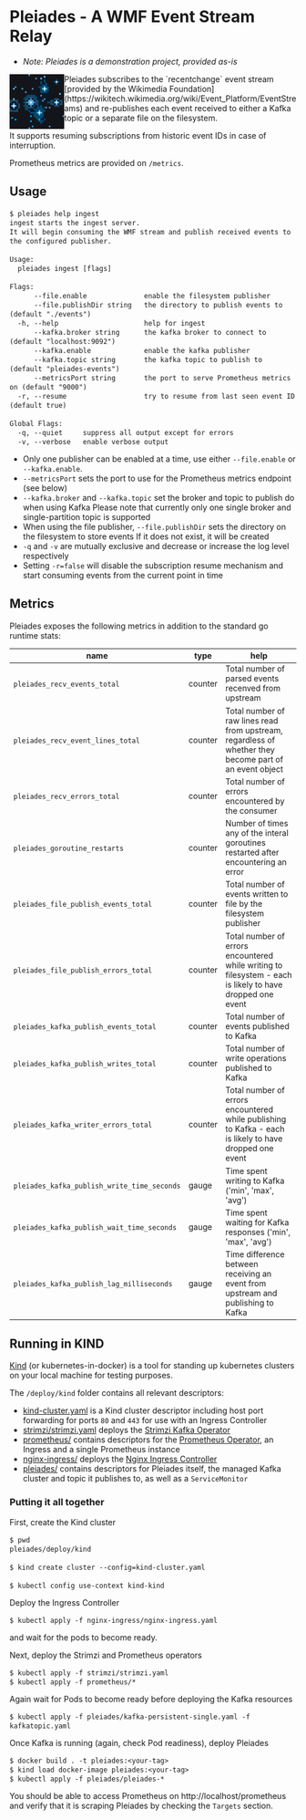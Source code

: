 # Pleiades - A WMF Event Stream Relay

* _Note: Pleiades is a demonstration project, provided as-is_

<img align="left" width="" height="" src="https://raw.githubusercontent.com/gargath/pleiades/mainline/pleiades_logo.png" alt="Pleiades Logo">
Pleiades subscribes to the `recentchange` event stream [provided by the Wikimedia Foundation](https://wikitech.wikimedia.org/wiki/Event_Platform/EventStreams) and re-publishes each event
received to either a Kafka topic or a separate file on the filesystem.

It supports resuming subscriptions from historic event IDs in case of interruption.

Prometheus metrics are provided on `/metrics`.

## Usage

```
$ pleiades help ingest
ingest starts the ingest server.
It will begin consuming the WMF stream and publish received events to the configured publisher.

Usage:
  pleiades ingest [flags]

Flags:
      --file.enable              enable the filesystem publisher
      --file.publishDir string   the directory to publish events to (default "./events")
  -h, --help                     help for ingest
      --kafka.broker string      the kafka broker to connect to (default "localhost:9092")
      --kafka.enable             enable the kafka publisher
      --kafka.topic string       the kafka topic to publish to (default "pleiades-events")
      --metricsPort string       the port to serve Prometheus metrics on (default "9000")
  -r, --resume                   try to resume from last seen event ID (default true)

Global Flags:
  -q, --quiet     suppress all output except for errors
  -v, --verbose   enable verbose output

  ```

* Only one publisher can be enabled at a time, use either `--file.enable` or `--kafka.enable`.
* `--metricsPort` sets the port to use for the Prometheus metrics endpoint (see below)
* `--kafka.broker` and `--kafka.topic` set the broker and topic to publish do when using Kafka
  Please note that currently only one single broker and single-partition topic is supported
* When using the file publisher, `--file.publishDir` sets the directory on the filesystem to store events
  If it does not exist, it will be created
* `-q` and `-v` are mutually exclusive and decrease or increase the log level respectively
* Setting `-r=false` will disable the subscription resume mechanism and start consuming events from the current point in time


## Metrics

Pleiades exposes the following metrics in addition to the standard go runtime stats:

| name | type | help |
|------|------|------|
| `pleiades_recv_events_total` | counter | Total number of parsed events recenved from upstream |
| `pleiades_recv_event_lines_total` | counter | Total number of raw lines read from upstream, regardless of whether they become part of an event object |
| `pleiades_recv_errors_total` | counter | Total number of errors encountered by the consumer |
| `pleiades_goroutine_restarts` | counter | Number of times any of the interal goroutines restarted after encountering an error |
| `pleiades_file_publish_events_total` | counter | Total number of events written to file by the filesystem publisher |
| `pleiades_file_publish_errors_total` | counter | Total number of errors encountered while writing to filesystem - each is likely to have dropped one event |
| `pleiades_kafka_publish_events_total` | counter | Total number of events published to Kafka |
| `pleiades_kafka_publish_writes_total` | counter | Total number of write operations published to Kafka |
| `pleiades_kafka_writer_errors_total` | counter | Total number of errors encountered while publishing to Kafka - each is likely to have dropped one event |
| `pleiades_kafka_publish_write_time_seconds` | gauge | Time spent writing to Kafka ('min', 'max', 'avg') |
| `pleiades_kafka_publish_wait_time_seconds` | gauge | Time spent waiting for Kafka responses ('min', 'max', 'avg') |
| `pleiades_kafka_publish_lag_milliseconds` | gauge | Time difference between receiving an event from upstream and publishing to Kafka |

## Running in KIND

[Kind](https://kind.sigs.k8s.io/) (or kubernetes-in-docker) is a tool for standing up kubernetes clusters on your local machine for testing purposes.

The `/deploy/kind` folder contains all relevant descriptors:

* [kind-cluster.yaml](deploy/kind/kind-cluster.yaml) is a  Kind cluster descriptor including host port forwarding for ports `80` and `443` for use with an Ingress Controller
* [strimzi/strimzi.yaml](deploy/kind/strimzi/strimzi.yaml) deploys the [Strimzi Kafka Operator](https://strimzi.io/)
* [prometheus/](deploy/kind/prometheus) contains descriptors for the [Prometheus Operator](https://github.com/prometheus-operator/prometheus-operator), an Ingress and a single Prometheus instance
* [nginx-ingress/](deploy/kind/nginx-ingress/nginx-ingress.yaml) deploys the [Nginx Ingress Controller](https://github.com/kubernetes/ingress-nginx/)
* [pleiades/](deploy/kind/pleiades) contains descriptors for Pleiades itself, the managed Kafka cluster and topic it publishes to, as well as a `ServiceMonitor`

### Putting it all together

First, create the Kind cluster
```
$ pwd
pleiades/deploy/kind

$ kind create cluster --config=kind-cluster.yaml

$ kubectl config use-context kind-kind
```

Deploy the Ingress Controller
```
$ kubectl apply -f nginx-ingress/nginx-ingress.yaml
```
and wait for the pods to become ready.

Next, deploy the Strimzi and Prometheus operators
```
$ kubectl apply -f strimzi/strimzi.yaml
$ kubectl apply -f prometheus/*
```

Again wait for Pods to become ready before deploying the Kafka resources
```
$ kubectl apply -f pleiades/kafka-persistent-single.yaml -f kafkatopic.yaml
```

Once Kafka is running (again, check Pod readiness), deploy Pleiades
```
$ docker build . -t pleiades:<your-tag>
$ kind load docker-image pleiades:<your-tag>
$ kubectl apply -f pleiades/pleiades-*
```

You should be able to access Prometheus on http://localhost/prometheus and verify that it is scraping Pleiades by checking the `Targets` section.